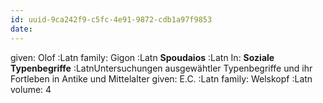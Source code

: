 ```yaml
---
id: uuid-9ca242f9-c5fc-4e91-9872-cdb1a97f9853
date: 
---
```


given: Olof :Latn
family: Gigon :Latn
**Spoudaios** :Latn
In: 
**Soziale Typenbegriffe** :LatnUntersuchungen ausgewähtler Typenbegriffe und ihr Fortleben in Antike und Mittelalter
given: E.C. :Latn
family: Welskopf :Latn
volume: 4